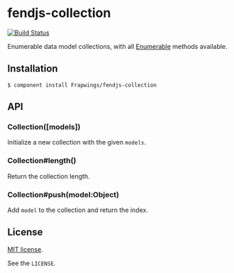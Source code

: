 # fendjs-collection

[![Build Status](https://travis-ci.org/Frapwings/fendjs-collection.png?branch=master)](https://travis-ci.org/Frapwings/fendjs-collection)

  Enumerable data model collections, with all [Enumerable](https://github.com/component/enumerable)
  methods available.

## Installation

    $ component install Frapwings/fendjs-collection

## API

### Collection([models])

  Initialize a new collection with the given `models`.

### Collection#length()

  Return the collection length.

### Collection#push(model:Object)

  Add `model` to the collection and return the index.

## License

[MIT license](http://www.opensource.org/licenses/mit-license.php).

See the `LICENSE`.
